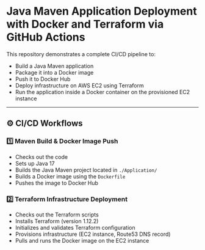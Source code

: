 # Java Maven Application Deployment with Docker and Terraform via GitHub Actions

This repository demonstrates a complete CI/CD pipeline to:

- Build a Java Maven application
- Package it into a Docker image
- Push it to Docker Hub
- Deploy infrastructure on AWS EC2 using Terraform
- Run the application inside a Docker container on the provisioned EC2 instance

---

## ⚙️ CI/CD Workflows

### 1️⃣ Maven Build & Docker Image Push

- Checks out the code
- Sets up Java 17
- Builds the Java Maven project located in `./Application/`
- Builds a Docker image using the `Dockerfile`
- Pushes the image to Docker Hub

### 2️⃣ Terraform Infrastructure Deployment

- Checks out the Terraform scripts
- Installs Terraform (version 1.12.2)
- Initializes and validates Terraform configuration
- Provisions infrastructure (EC2 instance, Route53 DNS record)
- Pulls and runs the Docker image on the EC2 instance


